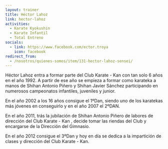 ```yaml
---
layout: trainer
title: Héctor Lahoz
link: hector-lahoz
activities:
  - Karate Kyokushin
  - Karate Infantil
  - Total Entreno
socials:
  - link: https://www.facebook.com/ector.troya
    icon: facebook
redirect_from:
  - /nosotros/quienes-somos/item/131-hector-lahoz-sensei/
---
```

<p>Héctor Lahoz entra a formar parte del Club Karate - Kan con tan solo 6 años en
el año 1992.
A partir de ese año se empieza a formar como karateka a manos de Shihan Antonio Piñero y Shihan Javier Sánchez participando en numerosos campeonatos infantiles, juveniles y junior.</p>

<p>En el año 2002 a los 16 años consigue el 1ºDan, siendo uno de los karatekas más jóvenes en conseguirlo y en el año 2007 el 2ºDAN.</p>

<p>En el año 2011, trás la jubilación de Shihan Antonio Piñero de labores de dirección del Club Karate - Kan , decide tomar las riendas del Club y encargarse de la Dirección del Gimnasio.</p>

<p>En el año 2012 consigue el 3ºDan y hoy en día se dedica a la impartición de clases y dirección del Club Karate - Kan.</p>
